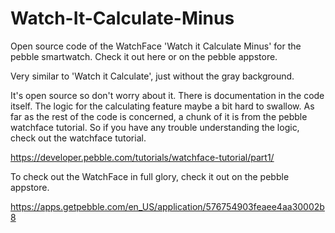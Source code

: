 # Watch-It-Calculate-Minus
Open source code of the WatchFace 'Watch it Calculate Minus' for the pebble smartwatch. Check it out here or on the pebble appstore.

Very similar to 'Watch it Calculate', just without the gray background.

It's open source so don't worry about it.
There is documentation in the code itself.
The logic for the calculating feature maybe a bit hard to swallow.
As far as the rest of the code is concerned, a chunk of it is from the pebble watchface tutorial.
So if you have any trouble understanding the logic, check out the watchface tutorial.

https://developer.pebble.com/tutorials/watchface-tutorial/part1/

To check out the WatchFace in full glory, check it out on the pebble appstore.

https://apps.getpebble.com/en_US/application/576754903feaee4aa30002b8
